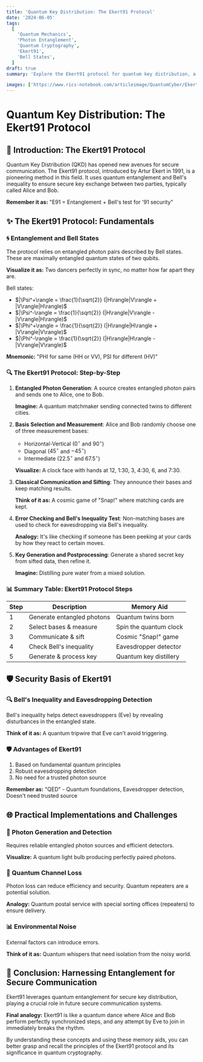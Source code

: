 ```yaml
---
title: 'Quantum Key Distribution: The Ekert91 Protocol'
date: '2024-06-05'
tags:
  [
    'Quantum Mechanics',
    'Photon Entanglement',
    'Quantum Cryptography',
    'Ekert91',
    'Bell States',
  ]
draft: true
summary: 'Explore the Ekert91 protocol for quantum key distribution, a method leveraging the power of entangled photons and quantum mechanics to establish secure communication through Bells inequality.'

images: ['https://www.rics-notebook.com/articleimage/QuantumCyber/Ekert.webp']
---
```


# Quantum Key Distribution: The Ekert91 Protocol

## 🌌 Introduction: The Ekert91 Protocol

Quantum Key Distribution (QKD) has opened new avenues for secure communication. The Ekert91 protocol, introduced by Artur Ekert in 1991, is a pioneering method in this field. It uses quantum entanglement and Bell's inequality to ensure secure key exchange between two parties, typically called Alice and Bob.

**Remember it as:** "E91 = Entanglement + Bell's test for '91 security"

## ✨ The Ekert91 Protocol: Fundamentals

### 🌀 Entanglement and Bell States

The protocol relies on entangled photon pairs described by Bell states. These are maximally entangled quantum states of two qubits.

**Visualize it as:** Two dancers perfectly in sync, no matter how far apart they are.

Bell states:
- $|\Psi^+\rangle = \frac{1}{\sqrt{2}} (|H\rangle|V\rangle + |V\rangle|H\rangle)$
- $|\Psi^-\rangle = \frac{1}{\sqrt{2}} (|H\rangle|V\rangle - |V\rangle|H\rangle)$
- $|\Phi^+\rangle = \frac{1}{\sqrt{2}} (|H\rangle|H\rangle + |V\rangle|V\rangle)$
- $|\Phi^-\rangle = \frac{1}{\sqrt{2}} (|H\rangle|H\rangle - |V\rangle|V\rangle)$

**Mnemonic:** "PHI for same (HH or VV), PSI for different (HV)"

### 🔍 The Ekert91 Protocol: Step-by-Step

1. **Entangled Photon Generation**: 
   A source creates entangled photon pairs and sends one to Alice, one to Bob.
   
   **Imagine:** A quantum matchmaker sending connected twins to different cities.

2. **Basis Selection and Measurement**:
   Alice and Bob randomly choose one of three measurement bases:
   - Horizontal-Vertical ($0^\circ$ and $90^\circ$)
   - Diagonal ($45^\circ$ and $-45^\circ$)
   - Intermediate ($22.5^\circ$ and $67.5^\circ$)
   
   **Visualize:** A clock face with hands at 12, 1:30, 3, 4:30, 6, and 7:30.

3. **Classical Communication and Sifting**:
   They announce their bases and keep matching results.
   
   **Think of it as:** A cosmic game of "Snap!" where matching cards are kept.

4. **Error Checking and Bell's Inequality Test**:
   Non-matching bases are used to check for eavesdropping via Bell's inequality.
   
   **Analogy:** It's like checking if someone has been peeking at your cards by how they react to certain moves.

5. **Key Generation and Postprocessing**:
   Generate a shared secret key from sifted data, then refine it.
   
   **Imagine:** Distilling pure water from a mixed solution.

### 📊 Summary Table: Ekert91 Protocol Steps

| Step | Description | Memory Aid |
|------|-------------|------------|
| 1 | Generate entangled photons | Quantum twins born |
| 2 | Select bases & measure | Spin the quantum clock |
| 3 | Communicate & sift | Cosmic "Snap!" game |
| 4 | Check Bell's inequality | Eavesdropper detector |
| 5 | Generate & process key | Quantum key distillery |

## 🛡️ Security Basis of Ekert91

### 🔍 Bell's Inequality and Eavesdropping Detection

Bell's inequality helps detect eavesdroppers (Eve) by revealing disturbances in the entangled state.

**Think of it as:** A quantum tripwire that Eve can't avoid triggering.

### 🛡️ Advantages of Ekert91

1. Based on fundamental quantum principles
2. Robust eavesdropping detection
3. No need for a trusted photon source

**Remember as:** "QED" - Quantum foundations, Eavesdropper detection, Doesn't need trusted source

## 🌐 Practical Implementations and Challenges

### 🔬 Photon Generation and Detection

Requires reliable entangled photon sources and efficient detectors.

**Visualize:** A quantum light bulb producing perfectly paired photons.

### 🌌 Quantum Channel Loss

Photon loss can reduce efficiency and security. Quantum repeaters are a potential solution.

**Analogy:** Quantum postal service with special sorting offices (repeaters) to ensure delivery.

### 📊 Environmental Noise

External factors can introduce errors.

**Think of it as:** Quantum whispers that need isolation from the noisy world.

## 🔮 Conclusion: Harnessing Entanglement for Secure Communication

Ekert91 leverages quantum entanglement for secure key distribution, playing a crucial role in future secure communication systems.

**Final analogy:** Ekert91 is like a quantum dance where Alice and Bob perform perfectly synchronized steps, and any attempt by Eve to join in immediately breaks the rhythm.

By understanding these concepts and using these memory aids, you can better grasp and recall the principles of the Ekert91 protocol and its significance in quantum cryptography.
